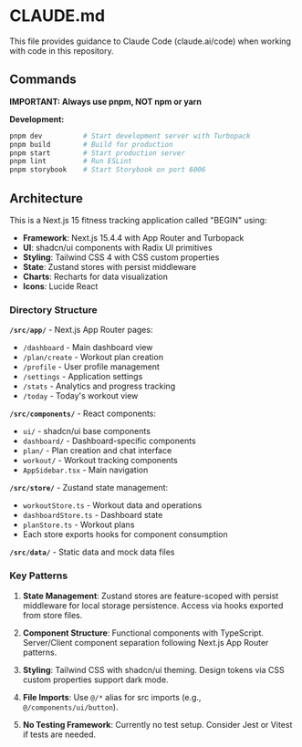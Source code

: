 # CLAUDE.md

This file provides guidance to Claude Code (claude.ai/code) when working with code in this repository.

## Commands

**IMPORTANT: Always use pnpm, NOT npm or yarn**

**Development:**
```bash
pnpm dev          # Start development server with Turbopack
pnpm build        # Build for production
pnpm start        # Start production server
pnpm lint         # Run ESLint
pnpm storybook    # Start Storybook on port 6006
```

## Architecture

This is a Next.js 15 fitness tracking application called "BEGIN" using:
- **Framework**: Next.js 15.4.4 with App Router and Turbopack
- **UI**: shadcn/ui components with Radix UI primitives
- **Styling**: Tailwind CSS 4 with CSS custom properties
- **State**: Zustand stores with persist middleware
- **Charts**: Recharts for data visualization
- **Icons**: Lucide React

### Directory Structure

**`/src/app/`** - Next.js App Router pages:
- `/dashboard` - Main dashboard view
- `/plan/create` - Workout plan creation
- `/profile` - User profile management
- `/settings` - Application settings
- `/stats` - Analytics and progress tracking
- `/today` - Today's workout view

**`/src/components/`** - React components:
- `ui/` - shadcn/ui base components
- `dashboard/` - Dashboard-specific components
- `plan/` - Plan creation and chat interface
- `workout/` - Workout tracking components
- `AppSidebar.tsx` - Main navigation

**`/src/store/`** - Zustand state management:
- `workoutStore.ts` - Workout data and operations
- `dashboardStore.ts` - Dashboard state
- `planStore.ts` - Workout plans
- Each store exports hooks for component consumption

**`/src/data/`** - Static data and mock data files

### Key Patterns

1. **State Management**: Zustand stores are feature-scoped with persist middleware for local storage persistence. Access via hooks exported from store files.

2. **Component Structure**: Functional components with TypeScript. Server/Client component separation following Next.js App Router patterns.

3. **Styling**: Tailwind CSS with shadcn/ui theming. Design tokens via CSS custom properties support dark mode.

4. **File Imports**: Use `@/*` alias for src imports (e.g., `@/components/ui/button`).

5. **No Testing Framework**: Currently no test setup. Consider Jest or Vitest if tests are needed.